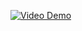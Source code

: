 [![Video Demo](https://img.youtube.com/vi/VnlQLo-F0aA/0.jpg)](https://www.youtube.com/watch?v=VnlQLo-F0aA)

